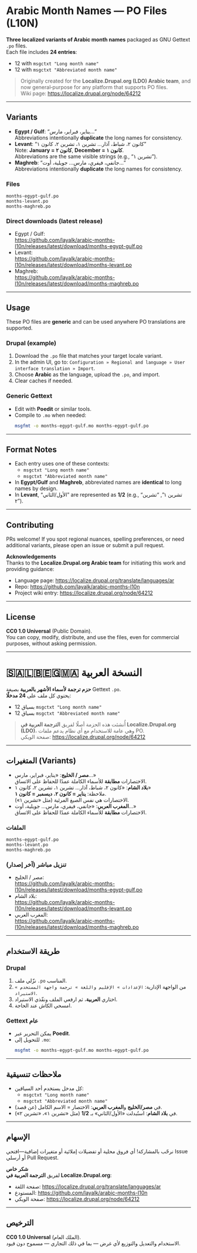 # Arabic Month Names — PO Files (L10N)

**Three localized variants of Arabic month names** packaged as GNU Gettext `.po` files.  
Each file includes **24 entries**:  
- 12 with `msgctxt "Long month name"`  
- 12 with `msgctxt "Abbreviated month name"`

> Originally created for the **Localize.Drupal.org (LDO) Arabic team**, and now general‑purpose for any platform that supports PO files.  
> Wiki page: https://localize.drupal.org/node/64212

---

## Variants

- **Egypt / Gulf**: “يناير، فبراير، مارس…”  
  Abbreviations intentionally **duplicate** the long names for consistency.
- **Levant**: “كانون ٢، شباط، آذار… تشرين ١، تشرين ٢، كانون ١”  
  Note: **January = كانون ٢**, **December = كانون ١**.  
  Abbreviations are the same visible strings (e.g., “تشرين ١”).
- **Maghreb**: “جانفي، فيفري، مارس… جويلية، أوت…”  
  Abbreviations intentionally **duplicate** the long names for consistency.

### Files

```
months-egypt-gulf.po
months-levant.po
months-maghreb.po
```

### Direct downloads (latest release)

- Egypt / Gulf:  
  https://github.com/layalk/arabic-months-l10n/releases/latest/download/months-egypt-gulf.po
- Levant:  
  https://github.com/layalk/arabic-months-l10n/releases/latest/download/months-levant.po
- Maghreb:  
  https://github.com/layalk/arabic-months-l10n/releases/latest/download/months-maghreb.po

---

## Usage

These PO files are **generic** and can be used anywhere PO translations are supported.

### Drupal (example)

1. Download the `.po` file that matches your target locale variant.
2. In the admin UI, go to: `Configuration » Regional and language » User interface translation » Import`.
3. Choose **Arabic** as the language, upload the `.po`, and import.
4. Clear caches if needed.

### Generic Gettext

- Edit with **Poedit** or similar tools.
- Compile to `.mo` when needed:
  ```bash
  msgfmt -o months-egypt-gulf.mo months-egypt-gulf.po
  ```

---

## Format Notes

- Each entry uses one of these contexts:
  - `msgctxt "Long month name"`
  - `msgctxt "Abbreviated month name"`
- In **Egypt/Gulf** and **Maghreb**, abbreviated names are **identical** to long names by design.
- In **Levant**, “الأول/الثاني” are represented as **1/2** (e.g., “تشرين ١”, “تشرين ٢”).

---

## Contributing

PRs welcome! If you spot regional nuances, spelling preferences, or need additional variants, please open an issue or submit a pull request.

**Acknowledgements**  
Thanks to the **Localize.Drupal.org Arabic team** for initiating this work and providing guidance:
- Language page: https://localize.drupal.org/translate/languages/ar
- Repo: https://github.com/layalk/arabic-months-l10n
- Project wiki entry: https://localize.drupal.org/node/64212

---

## License

**CC0 1.0 Universal** (Public Domain).  
You can copy, modify, distribute, and use the files, even for commercial purposes, without asking permission.

---

# 🇸🇦🇱🇧🇪🇬🇲🇦 النسخة العربية

**حزم ترجمة لأسماء الأشهر بالعربية** بصيغة Gettext `.po`.  
يحتوي كل ملف على **24 مدخلًا**:
- 12 بسياق `msgctxt "Long month name"`
- 12 بسياق `msgctxt "Abbreviated month name"`

> أُنشئت هذه الحزمة أصلًا لفريق **الترجمة العربية في Localize.Drupal.org (LDO)**، وهي عامة للاستخدام مع أي نظام يدعم ملفات PO.  
> صفحة الويكي: https://localize.drupal.org/node/64212

---

## المتغيرات (Variants)

- **مصر / الخليج**: «يناير، فبراير، مارس…»  
  الاختصارات **مطابقة** للأسماء الكاملة عمدًا للحفاظ على الاتساق.
- **بلاد الشام**: «كانون ٢، شباط، آذار… تشرين ١، تشرين ٢، كانون ١»  
  ملاحظة: **يناير = كانون ٢**، **ديسمبر = كانون ١**.  
  الاختصارات هي نفس الصيغ المرئية (مثل «تشرين ١»).
- **المغرب العربي**: «جانفي، فيفري، مارس… جويلية، أوت…»  
  الاختصارات **مطابقة** للأسماء الكاملة عمدًا للحفاظ على الاتساق.

### الملفات

```
months-egypt-gulf.po
months-levant.po
months-maghreb.po
```

### تنزيل مباشر (آخر إصدار)

- مصر / الخليج:  
  https://github.com/layalk/arabic-months-l10n/releases/latest/download/months-egypt-gulf.po
- بلاد الشام:  
  https://github.com/layalk/arabic-months-l10n/releases/latest/download/months-levant.po
- المغرب العربي:  
  https://github.com/layalk/arabic-months-l10n/releases/latest/download/months-maghreb.po

---

## طريقة الاستخدام

### Drupal

1. نزّلي ملف `.po` المناسب.
2. من الواجهة الإدارية: `الإعدادات » الإقليم واللغة » ترجمة واجهة المستخدم » الاستيراد`.
3. اختاري **العربية**، ثم ارفعي الملف ونفّذي الاستيراد.
4. امسحي الكاش عند الحاجة.

### Gettext عام

- يمكن التحرير عبر **Poedit**.
- للتحويل إلى `.mo`:
  ```bash
  msgfmt -o months-egypt-gulf.mo months-egypt-gulf.po
  ```

---

## ملاحظات تنسيقية

- كل مدخل يستخدم أحد السياقين:
  - `msgctxt "Long month name"`
  - `msgctxt "Abbreviated month name"`
- في **مصر/الخليج** و**المغرب العربي**: الاختصار = الاسم الكامل (عن قصد).
- في **بلاد الشام**: استُبدلت «الأول/الثاني» بـ **1/2** (مثل «تشرين ١»، «تشرين ٢»).

---

## الإسهام

نرحّب بالمشاركة! أي فروق محلية أو تفضيلات إملائية أو متغيرات إضافية—افتحي Issue أو أرسلي Pull Request.

**شكر خاص**  
لفريق **الترجمة العربية في Localize.Drupal.org**:
- صفحة اللغة: https://localize.drupal.org/translate/languages/ar
- المستودع: https://github.com/layalk/arabic-months-l10n
- صفحة الويكي: https://localize.drupal.org/node/64212

---

## الترخيص

**CC0 1.0 Universal** (الملك العام).  
الاستخدام والتعديل والتوزيع لأي غرض — بما في ذلك التجاري — مسموح دون قيود.
